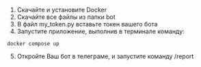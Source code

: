1. Скачайте и установите Docker
2. Скачайте все файлы из папки bot
3. В файл my_token.py вставьте токен вашего бота
4. Запустите приложение, выполнив в терминале команду:
```shell
docker compose up
```
5.  Откройте Ваш бот в телеграме, и запустите команду /report
